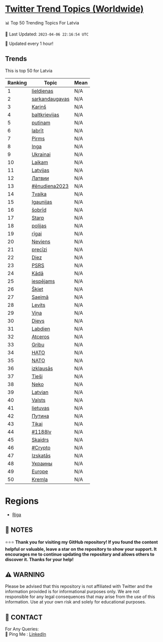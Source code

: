 [Twitter Trend Topics (Worldwide)](https://github.com/ErcinDedeoglu/Twitter-Trend-Topics)
==========


📊 Top 50 Trending Topics For Latvia

📆 Last Updated: `2023-04-06 22:16:54 UTC`

🔧 Updated every 1 hour!


## Trends

This is top 50 for Latvia

| Ranking | Topic | Mean |
| ------- | ------------ | ------------ |
| 1 | [lieldienas](http://twitter.com/search?q=lieldienas) | N/A |
| 2 | [sarkandaugavas](http://twitter.com/search?q=sarkandaugavas) | N/A |
| 3 | [Kariņš](http://twitter.com/search?q=Kari%c5%86%c5%a1) | N/A |
| 4 | [baltkrievijas](http://twitter.com/search?q=baltkrievijas) | N/A |
| 5 | [putinam](http://twitter.com/search?q=putinam) | N/A |
| 6 | [labrīt](http://twitter.com/search?q=labr%c4%abt) | N/A |
| 7 | [Pirms](http://twitter.com/search?q=Pirms) | N/A |
| 8 | [Inga](http://twitter.com/search?q=Inga) | N/A |
| 9 | [Ukrainai](http://twitter.com/search?q=Ukrainai) | N/A |
| 10 | [Laikam](http://twitter.com/search?q=Laikam) | N/A |
| 11 | [Latvijas](http://twitter.com/search?q=Latvijas) | N/A |
| 12 | [Латвии](http://twitter.com/search?q=%d0%9b%d0%b0%d1%82%d0%b2%d0%b8%d0%b8) | N/A |
| 13 | [#ēnudiena2023](http://twitter.com/search?q=%23%c4%93nudiena2023) | N/A |
| 14 | [Tvaika](http://twitter.com/search?q=Tvaika) | N/A |
| 15 | [Igaunijas](http://twitter.com/search?q=Igaunijas) | N/A |
| 16 | [šobrīd](http://twitter.com/search?q=%c5%a1obr%c4%abd) | N/A |
| 17 | [Starp](http://twitter.com/search?q=Starp) | N/A |
| 18 | [polijas](http://twitter.com/search?q=polijas) | N/A |
| 19 | [rīgai](http://twitter.com/search?q=r%c4%abgai) | N/A |
| 20 | [Neviens](http://twitter.com/search?q=Neviens) | N/A |
| 21 | [precīzi](http://twitter.com/search?q=prec%c4%abzi) | N/A |
| 22 | [Diez](http://twitter.com/search?q=Diez) | N/A |
| 23 | [PSRS](http://twitter.com/search?q=PSRS) | N/A |
| 24 | [Kādā](http://twitter.com/search?q=K%c4%81d%c4%81) | N/A |
| 25 | [iespējams](http://twitter.com/search?q=iesp%c4%93jams) | N/A |
| 26 | [Šķiet](http://twitter.com/search?q=%c5%a0%c4%b7iet) | N/A |
| 27 | [Saeimā](http://twitter.com/search?q=Saeim%c4%81) | N/A |
| 28 | [Levits](http://twitter.com/search?q=Levits) | N/A |
| 29 | [Viņa](http://twitter.com/search?q=Vi%c5%86a) | N/A |
| 30 | [Dievs](http://twitter.com/search?q=Dievs) | N/A |
| 31 | [Labdien](http://twitter.com/search?q=Labdien) | N/A |
| 32 | [Atceros](http://twitter.com/search?q=Atceros) | N/A |
| 33 | [Gribu](http://twitter.com/search?q=Gribu) | N/A |
| 34 | [НАТО](http://twitter.com/search?q=%d0%9d%d0%90%d0%a2%d0%9e) | N/A |
| 35 | [NATO](http://twitter.com/search?q=NATO) | N/A |
| 36 | [izklausās](http://twitter.com/search?q=izklaus%c4%81s) | N/A |
| 37 | [Tieši](http://twitter.com/search?q=Tie%c5%a1i) | N/A |
| 38 | [Neko](http://twitter.com/search?q=Neko) | N/A |
| 39 | [Latvian](http://twitter.com/search?q=Latvian) | N/A |
| 40 | [Valsts](http://twitter.com/search?q=Valsts) | N/A |
| 41 | [lietuvas](http://twitter.com/search?q=lietuvas) | N/A |
| 42 | [Путина](http://twitter.com/search?q=%d0%9f%d1%83%d1%82%d0%b8%d0%bd%d0%b0) | N/A |
| 43 | [Tikai](http://twitter.com/search?q=Tikai) | N/A |
| 44 | [#1188lv](http://twitter.com/search?q=%231188lv) | N/A |
| 45 | [Skaidrs](http://twitter.com/search?q=Skaidrs) | N/A |
| 46 | [#Crypto](http://twitter.com/search?q=%23Crypto) | N/A |
| 47 | [Izskatās](http://twitter.com/search?q=Izskat%c4%81s) | N/A |
| 48 | [Украины](http://twitter.com/search?q=%d0%a3%d0%ba%d1%80%d0%b0%d0%b8%d0%bd%d1%8b) | N/A |
| 49 | [Europe](http://twitter.com/search?q=Europe) | N/A |
| 50 | [Kremļa](http://twitter.com/search?q=Krem%c4%bca) | N/A |



# Regions

* [Riga](</Latvia/Riga.md>)



## 📝 NOTES

⭐⭐⭐ **Thank you for visiting my GitHub repository! If you found the content helpful or valuable, leave a star on the repository to show your support. It encourages me to continue updating the repository and allows others to discover it. Thanks for your help!**


## ⚠️ WARNING

Please be advised that this repository is not affiliated with Twitter and the information provided is for informational purposes only. We are not responsible for any legal consequences that may arise from the use of this information. Use at your own risk and solely for educational purposes.


## 📨 CONTACT

 For Any Queries:  
            🏓 Ping Me : [LinkedIn](https://www.linkedin.com/in/ercindedeoglu/)
